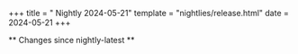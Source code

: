 +++
title = " Nightly 2024-05-21"
template = "nightlies/release.html"
date = 2024-05-21
+++

** Changes since nightly-latest **
